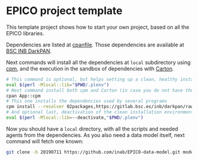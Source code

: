 # EPICO project template

This template project shows how to start your own project, based on all the EPICO libraries.

Dependencies are listed at [cpanfile](cpanfile).
Those dependencies are available at [BSC INB DarkPAN](https://gitlab.bsc.es/inb/darkpan/).

Next commands will install all the dependencies at `local` subdirectory
using [cpm](https://metacpan.org/pod/App::cpm), and the execution in the
sandbox of dependencies with [Carton](https://metacpan.org/pod/Carton).


```bash
# This command is optional, but helps setting up a clean, healthy installation environment
eval $(perl -Mlocal::lib="$PWD/.plenv")
# Next command install both cpm and Carton (in case you do not have them already)
cpan App::cpm
# This one installs the dependencies used by several programs
cpm install --resolver 02packages,https://gitlab.bsc.es/inb/darkpan/raw/master/ --resolver metadb
# And optional last, deactivation of the clean installation environment
eval $(perl -Mlocal::lib=--deactivate,"$PWD/.plenv")
```

Now you should have a `local` directory, with all the scripts and needed
agents from the dependencies. As you also need a data model itself, next command will fetch one known:

```bash
git clone -b 20190711 https://github.com/inab/EPICO-data-model.git model
```
